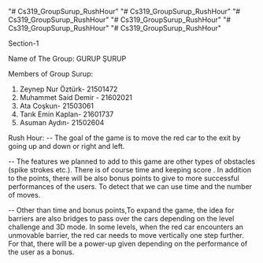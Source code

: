 "# Cs319_GroupSurup_RushHour" 
"# Cs319_GroupSurup_RushHour" 
"# Cs319_GroupSurup_RushHour" 
"# Cs319_GroupSurup_RushHour" 
"# Cs319_GroupSurup_RushHour" 
"# Cs319_GroupSurup_RushHour"

Section-1

Name of The Group: GURUP ŞURUP 

Members of Group Surup:
1. Zeynep Nur Öztürk- 21501472
2. Muhammet Said Demir - 21602021
3. Ata Coşkun- 21503061
4. Tarık Emin Kaplan- 21601737
5. Asuman Aydın- 21502604

Rush Hour:
-- The goal of the game is to move the red car to the exit by going up and down or right and left.

-- The features we planned to add to this game are other types of obstacles (spike strokes etc.). There is of course time and keeping score . In addition to the points, there will be also bonus points to give to more successful performances of the users. To detect that we can use time and the number of moves. 

-- Other than time and bonus points,To expand the game, the idea for barriers are also bridges to pass over the cars depending on the level challenge and 3D mode. In some levels, when the red car encounters an unmovable barrier, the red car needs to move vertically one step further. For that, there will be a power-up given depending on the performance of the user as a bonus.
